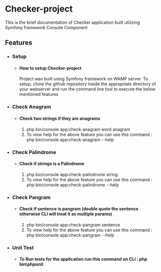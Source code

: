 # Checker-project
This is the brief documentation of Checker application built utilizing Symfony framework Console Component
## Features

-   ### Setup 
	
	- #### How to setup Checker-project
		
		Project was built using Symfony framework on WAMP server. To setup, clone the github repository inside the appropriate directory of your webserver
		and run the command line tool to execute the below mentioned features

-   ### Check Anagram

    -   #### Check two strings if they are anagrams

        1.  php bin/console app:check-anagram word anagram
        2. To view help for the above feature you can use this command  :  php bin/console app:check-anagram --help
        
-   ### Check Palindrome

    -   #### Check if strings is a Palindrome

        1.  php bin/console app:check-palindrome string
        2. To view help for the above feature you can use this command  :  php bin/console app:check-palindrome --help

-   ### Check Pangram

    -   #### Check if sentence is pangram (double quote the sentence otherwise CLI will treat it as multiple params)

        1.  php bin/console app:check-pangram sentence 
        2. To view help for the above feature you can use this command  :  php bin/console app:check-pangram --help	

-   ### Unit Test
    
	-  #### To Run tests for the application run this command on CLI : php bin\phpunit